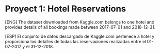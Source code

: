 # Proyect 1: Hotel Reservations

<p> [ENG] The dataset downloaded from Kaggle.com belongs to one hotel and provides details of all bookings made between 2017-07-01 and 2018-12-31. </p>

<p> [ESP] El conjunto de datos descargado de Kaggle.com pertenece a hotel y proporciona los detalles de todas las reservaciones realizadas entre el 01-07-2017 y el 31-12-2018. </p>

